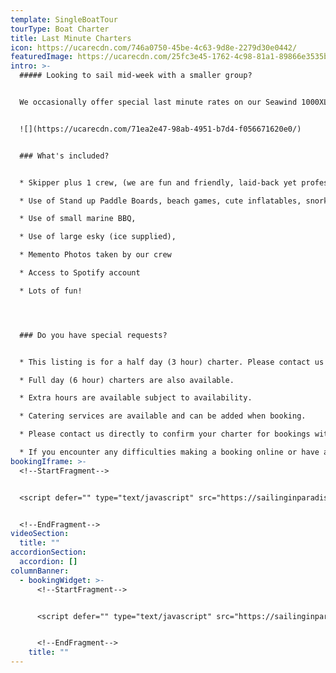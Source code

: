 ```yaml
---
template: SingleBoatTour
tourType: Boat Charter
title: Last Minute Charters
icon: https://ucarecdn.com/746a0750-45be-4c63-9d8e-2279d30e0442/
featuredImage: https://ucarecdn.com/25fc3e45-1762-4c98-81a1-89866e3535b3/
intro: >-
  ##### Looking to sail mid-week with a smaller group?


  We occasionally offer special last minute rates on our Seawind 1000XL


  ![](https://ucarecdn.com/71ea2e47-98ab-4951-b7d4-f056671620e0/)


  ### What's included?


  * Skipper plus 1 crew, (we are fun and friendly, laid-back yet professional) we promise you'll love us,

  * Use of Stand up Paddle Boards, beach games, cute inflatables, snorkelling gear, fishing rods,

  * Use of small marine BBQ,

  * Use of large esky (ice supplied),

  * Memento Photos taken by our crew

  * Access to Spotify account

  * Lots of fun!




  ### Do you have special requests?


  * This listing is for a half day (3 hour) charter. Please contact us directly to enquire about an alternative charter time or duration.

  * Full day (6 hour) charters are also available.

  * Extra hours are available subject to availability.

  * Catering services are available and can be added when booking.

  * Please contact us directly to confirm your charter for bookings within the next 7 days.

  * If you encounter any difficulties making a booking online or have any special requests please contact us at info@sailinginparadise.com.au or call 0438 915222 and we will be happy to help.
bookingIframe: >-
  <!--StartFragment-->


  <script defer="" type="text/javascript" src="https://sailinginparadise.rezdy.com/pluginJs"></script> <iframe seamless="" width="300px" height="1000px" frameborder="0" class="rezdy" src="https://sailinginparadise.rezdy.com/calendarWidget/411824?iframe=true"></iframe>


  <!--EndFragment-->
videoSection:
  title: ""
accordionSection:
  accordion: []
columnBanner:
  - bookingWidget: >-
      <!--StartFragment-->


      <script defer="" type="text/javascript" src="https://sailinginparadise.rezdy.com/pluginJs"></script> <iframe seamless="" width="100%" height="1000px" frameborder="0" class="rezdy" src="https://sailinginparadise.rezdy.com/catalog/285987/christmas-parties?iframe=true"></iframe>


      <!--EndFragment-->
    title: ""
---
```

